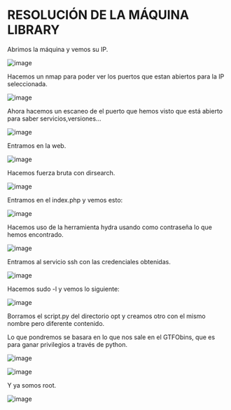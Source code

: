 # RESOLUCIÓN DE LA MÁQUINA LIBRARY

Abrimos la máquina y vemos su IP.

![image](https://github.com/user-attachments/assets/8a354bb1-b250-4484-af0f-33e335dd958d)

Hacemos un nmap para poder ver los puertos que estan abiertos para la IP seleccionada.

![image](https://github.com/user-attachments/assets/dd23cd7f-461e-44f0-84d5-7dabf44bbb44)

Ahora hacemos un escaneo de el puerto que hemos visto que está abierto para saber servicios,versiones...

![image](https://github.com/user-attachments/assets/5e9b7ab1-437d-4227-9958-6a2c32367e28)

Entramos en la web.

![image](https://github.com/user-attachments/assets/1602df33-39fc-4301-88f6-75c55efd06d1)

Hacemos fuerza bruta con dirsearch.

![image](https://github.com/user-attachments/assets/a87d29fe-4b38-4c92-8d19-98e2cec29a87)

Entramos en el index.php y vemos esto: 

![image](https://github.com/user-attachments/assets/f11d1808-d44e-46ac-b9aa-acd687de20cb)

Hacemos uso de la herramienta hydra usando como contraseña lo que hemos encontrado.

![image](https://github.com/user-attachments/assets/3076aaa3-58c3-42d2-9acf-7e79b49d0568)

Entramos al servicio ssh con las credenciales obtenidas.

![image](https://github.com/user-attachments/assets/a2b23597-d841-4391-919d-dd757aec06ab)

Hacemos sudo -l y vemos lo siguiente: 

![image](https://github.com/user-attachments/assets/bbba2daf-42e0-4847-a7d3-f2b00d43ae0e)

Borramos el script.py del directorio opt y creamos otro con el mismo nombre pero diferente contenido.

Lo que pondremos se basara en lo que nos sale en el GTFObins, que es para ganar privilegios a través de python.

![image](https://github.com/user-attachments/assets/d946e7b9-b3f7-45fc-a808-982eb420fb3a)

![image](https://github.com/user-attachments/assets/d5ddd137-559d-4c90-b88a-2bc5f79dfcf8)

Y ya somos root.

![image](https://github.com/user-attachments/assets/0ffc192a-687a-4f8f-908f-475a0cc694c2)


